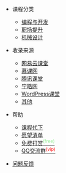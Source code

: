 
  - 课程分类
  
    - [编程与开发](category/develop.md)
    - [职场提升](category/office.md)
    - [机械设计](category/mechanical.md)
  
  - 收录来源
  
    - [网易云课堂](custom/163.md)
    - [慕课网](custom/imooc.md)
    - [腾讯课堂](custom/keqq.md)
    - [宁皓网](custom/ninghao.md)
    - [WordPress课堂](custom/wordpresskt.md)
    - [其他](custom/other.md)

  - 帮助

    - [课程代下](guide/download.md)
    - [愿望清单](guide/wish.md)
    - [免费打赏<sup style="color:lightgreen">(free)<sup>](guide/pay.md)
    - [QQ交流群<sup style="color:red">(vip)<sup>](guide/qq.md)

  - [问题反馈](faq.md)

